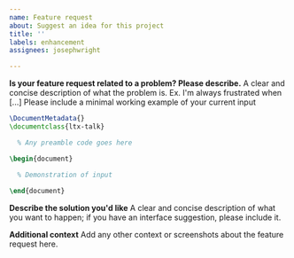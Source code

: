 ```yaml
---
name: Feature request
about: Suggest an idea for this project
title: ''
labels: enhancement
assignees: josephwright

---
```


**Is your feature request related to a problem? Please describe.**
A clear and concise description of what the problem is. Ex. I'm always frustrated when [...]
Please include a minimal working example of your current input
```latex
\DocumentMetadata{}
\documentclass{ltx-talk}

  % Any preamble code goes here

\begin{document}

  % Demonstration of input
  
\end{document}
```

**Describe the solution you'd like**
A clear and concise description of what you want to happen; if you have an interface suggestion,
please include it.

**Additional context**
Add any other context or screenshots about the feature request here.
